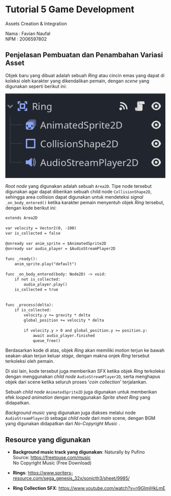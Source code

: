 # Tutorial 5 Game Development
Assets Creation & Integration

Nama : Favian Naufal  
NPM  : 2006597802

## Penjelasan Pembuatan dan Penambahan Variasi Asset

Objek baru yang dibuat adalah sebuah *Ring* atau cincin emas yang dapat di koleksi oleh karakter yang dikendalikan pemain, dengan *scene* yang digunakan seperti berikut ini:

<img src="img/image.png" alt="Description" width="500">

*Root node* yang digunakan adalah sebuah `Area2D`. Tipe node tersebut digunakan agar dapat diberikan sebuah child node `CollisionShape2D`, sehingga area collision dapat digunakan untuk mendeteksi *signal* `_on_body_entered()` ketika karakter pemain menyentuh objek *Ring* tersebut, dengan kode berikut ini:

```
extends Area2D

var velocity = Vector2(0, -100)
var is_collected = false

@onready var anim_sprite = $AnimatedSprite2D
@onready var audio_player = $AudioStreamPlayer2D

func _ready():
	anim_sprite.play("default")

func _on_body_entered(body: Node2D) -> void:
	if not is_collected:
		audio_player.play()
	is_collected = true


func _process(delta):
	if is_collected:
		velocity.y += gravity * delta
		global_position += velocity * delta

		if velocity.y > 0 and global_position.y >= position.y:
			await audio_player.finished
			queue_free()
```
Berdasarkan kode di atas, objek *Ring* akan memiliki *motion* terjun ke bawah seakan-akan terjun keluar *stage*, dengan makna onjek *Ring* tersebut terkoleksi oleh pemain.

Di sisi lain, kode tersebut juga memberikan SFX ketika objek *Ring* terkoleksi dengan menggunakan *child node* `AudioStreamPlayer2D`, serta menghapus objek dari scene ketika seluruh proses '*coin collection*' terjalankan.

Sebuah *child node* `AnimatedSprite2D` juga digunakan untuk memberikan efek *looped animation* dengan menggunakan *Sprite sheet* *Ring* yang didapatkan.

*Background music* yang digunakan juga diakses melalui node `AudioStreamPlayer2D` sebagai *child node* dari *main* scene, dengan BGM yang digunakan didapatkan dari *No-Copyright Music* .


## Resource yang digunakan

- **Background music track yang digunakan**: Naturally by Pufino  
Source: https://freetouse.com/music  
No Copyright Music (Free Download)  

- **Rings**: https://www.spriters-resource.com/sega_genesis_32x/sonicth3/sheet/9985/

- **Ring Collection SFX**: https://www.youtube.com/watch?v=n9GImjHkLmE